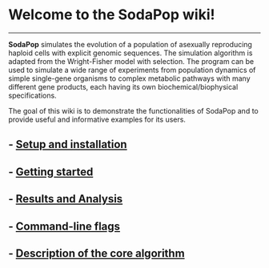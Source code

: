 # Welcome to the SodaPop wiki!

***

 **SodaPop** simulates the evolution of a population of asexually reproducing haploid cells with explicit genomic sequences. The simulation algorithm is adapted from the Wright-Fisher model with selection. The program can be used to simulate a wide range of experiments from population dynamics of simple single-gene organisms to complex metabolic pathways with many different gene products, each having its own biochemical/biophysical specifications.

The goal of this wiki is to demonstrate the functionalities of SodaPop and to provide useful and informative examples for its users.


## - [Setup and installation](setup-and-installation.md)
## - [Getting started](Running-a-basic-simulation.md)
## - [Results and Analysis](Using-the-analysis-tools.md)    
## - [Command-line flags](command-line-flags.md)
## - [Description of the core algorithm](Description-of-the-core-algorithm.md)

